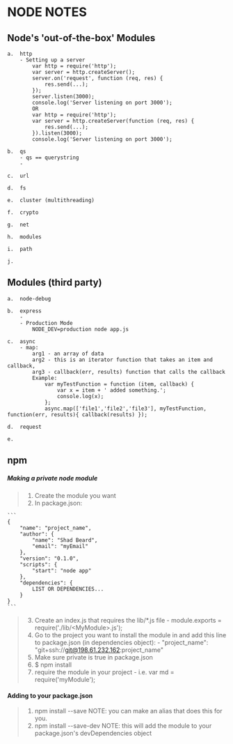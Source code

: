 # NODE NOTES

## Node's 'out-of-the-box' Modules
	a.  http
		- Setting up a server
			var http = require('http');
			var server = http.createServer();
			server.on('request', function (req, res) {
				res.send(...);
			});
			server.listen(3000);
			console.log('Server listening on port 3000');
			OR
			var http = require('http');
			var server = http.createServer(function (req, res) {
				res.send(...);
			}).listen(3000);
			console.log('Server listening on port 3000');

	b.  qs
		- qs == querystring
		- 

	c.  url

	d.  fs

	e.  cluster (multithreading)

	f.  crypto

	g.  net

	h.  modules

	i.  path

	j.  

## Modules (third party)
	a.  node-debug

	b.  express
		- 
		- Production Mode
			NODE_DEV=production node app.js

	c.  async
		- map:
			arg1 - an array of data 
			arg2 - this is an iterator function that takes an item and callback,
			arg3 - callback(err, results) function that calls the callback 
			Example:
				var myTestFunction = function (item, callback) { 
					var x = item + ' added something.';
					console.log(x);
				};
				async.map(['file1','file2','file3'], myTestFunction, function(err, results){ callback(results) });

	d.  request

	e.  

## npm
##### Making a private node module
> 1.  Create the module you want
> 2.  In package.json:

	```
	{
		"name": "project_name",
		"author": {
			"name": "Shad Beard",
			"email": "myEmail"
		},
		"version": "0.1.0",
		"scripts": {
			"start": "node app"
		},
		"dependencies": {
			LIST OR DEPENDENCIES...
		}
	}
	```

> 3.  Create an index.js that requires the lib/*.js file
	- module.exports = require('./lib/\<MyModule\>.js');
> 4.  Go to the project you want to install the module in and add this line to package.json (in dependencies object):
	-  "project_name": "git+ssh://git@198.61.232.162:project_name"
> 5.  Make sure private is true in package.json
> 6.  $ npm install
> 7.  require the module in your project
	- i.e. var md = require('myModule');

#### Adding to your package.json
> 1.  npm install --save  NOTE: you can make an alias that does this for you.
> 2.  npm install --save-dev NOTE: this will add the module to your package.json's devDependencies object


